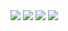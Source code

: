 




<div class="tupperware">

<img src="https://raw.githubusercontent.com/ricoThaka/rashardmro/refs/heads/master/assets/images/worknotes03/cloudanChilli.png">

<img src="https://raw.githubusercontent.com/ricoThaka/rashardmro/refs/heads/master/assets/images/worknotes03/cloudChilli1.png">

<img src="https://raw.githubusercontent.com/ricoThaka/rashardmro/refs/heads/master/assets/images/worknotes03/cloudBack.png">

<img src="https://raw.githubusercontent.com/ricoThaka/rashardmro/refs/heads/master/assets/images/worknotes03/cloud1.png">



</div>
